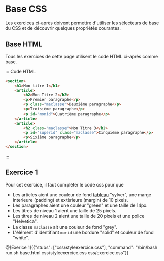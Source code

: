 # Base CSS

Les exercices ci-après doivent permettre d'utiliser les sélecteurs de base du CSS et de découvrir quelques propriétés courantes.

## Base HTML

Tous les exercices de cette page utilisent le code HTML ci-après comme base.

::: Code HTML

```html
<section>
	<h1>Mon titre 1</h1>
	<article>
		<h2>Mon Titre 2</h2>
		<p>Premier paragraphe</p>
		<p class="maclasse">Deuxième paragraphe</p>
		<p>Troisième paragraphe</p>
		<p id="monid">Quatrième paragraphe</p>
	</article>
	<article>
		<h2 class="maclasse">Mon Titre 3</h2>
		<p id="superid" class="maclasse">Cinquième paragraphe</p>
		<p>Sixième paragraphe</p>
	</article>
</section>
```

:::

## Exercice 1

Pour cet exercice, il faut compléter le code css pour que
- Les articles aient une couleur de fond [tableau](https://www.w3schools.com/tags/tag_table.asp) "sylver", une marge interieure (padding) et extèrieure (margin) de 10 pixels. 
- Les paragraphes aient une couleur "green" et une taille de 14px.
- Les titres de niveau 1 aient une taille de 25 pixels.
- Les titres de niveau 2 aient une taille de 20 pixels et une police "Helvetica".
- La classe `maclasse` ait une couleur de fond "grey".
- L'élément d'identifiant `monid` une bordure "solid" et couleur de fond "white".

@[Exerice 1]({"stubs": ["css/styleexercice.css"], "command": "/bin/bash run.sh base.html css/styleexercice.css css/exercice.css"})

